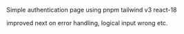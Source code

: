 Simple authentication page
using 
pnpm
tailwind v3
react-18

improved next on
error handling, logical input wrong etc.